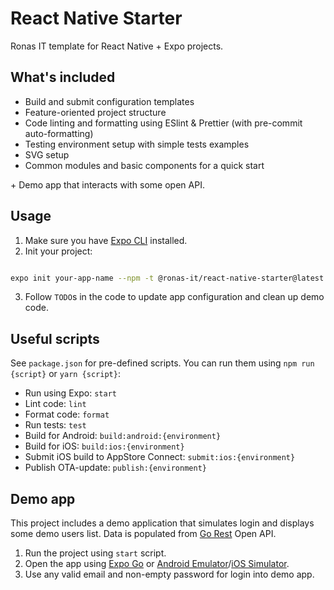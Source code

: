# React Native Starter

Ronas IT template for React Native + Expo projects.

## What's included

- Build and submit configuration templates
- Feature-oriented project structure
- Code linting and formatting using ESlint & Prettier (with pre-commit auto-formatting)
- Testing environment setup with simple tests examples
- SVG setup
- Common modules and basic components for a quick start

\+ Demo app that interacts with some open API.

## Usage

1. Make sure you have [Expo CLI](https://docs.expo.io/workflow/expo-cli/) installed.
2. Init your project:

```sh

expo init your-app-name --npm -t @ronas-it/react-native-starter@latest

```

3. Follow `TODO`s in the code to update app configuration and clean up demo code.

## Useful scripts

See `package.json` for pre-defined scripts. You can run them using `npm run {script}` or `yarn {script}`:

- Run using Expo: `start`
- Lint code: `lint`
- Format code: `format`
- Run tests: `test`
- Build for Android: `build:android:{environment}`
- Build for iOS: `build:ios:{environment}`
- Submit iOS build to AppStore Connect: `submit:ios:{environment}`
- Publish OTA-update: `publish:{environment}`

## Demo app

This project includes a demo application that simulates login and displays some demo users list.
Data is populated from [Go Rest](https://gorest.co.in/) Open API.

1. Run the project using `start` script.
1. Open the app using [Expo Go](https://docs.expo.dev/get-started/installation/#2-expo-go-app-for-ios-and) or [Android Emulator](https://docs.expo.dev/workflow/android-studio-emulator/)/[iOS Simulator](https://docs.expo.dev/workflow/ios-simulator/).
1. Use any valid email and non-empty password for login into demo app.
